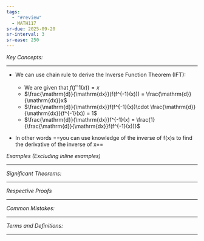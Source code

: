 ```yaml
---
tags:
  - "#review"
  - MATH117
sr-due: 2025-09-20
sr-interval: 3
sr-ease: 250
---
```

*Key Concepts:*
___

- We can use chain rule to derive the Inverse Function Theorem (IFT):
	- We are given that $f(f^-1(x)) = x$
	- $\frac{\mathrm{d}}{\mathrm{dx}}(f(f^{-1}(x))) = \frac{\mathrm{d}}{\mathrm{dx}}x$
	- $\frac{\mathrm{d}}{\mathrm{dx}}f(f^{-1}(x))\cdot \frac{\mathrm{d}}{\mathrm{dx}}(f^{-1}(x)) = 1$
	- $\frac{\mathrm{d}}{\mathrm{dx}}f^{-1}(x) = \frac{1}{\frac{\mathrm{d}}{\mathrm{dx}}f(f^{-1}(x))}$

- In other words ==you can use knowledge of the inverse of f(x)s to find the derivative of the inverse of x==

*Examples (Excluding inline examples)* 
___

*Significant Theorems:*
___

*Respective Proofs*
___

*Common Mistakes:*
___

*Terms and Definitions:*
___

